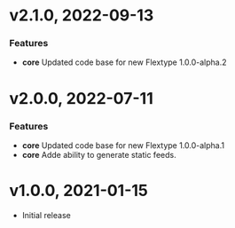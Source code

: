 # v2.1.0, 2022-09-13

### Features

* **core** Updated code base for new Flextype 1.0.0-alpha.2

# v2.0.0, 2022-07-11

### Features

* **core** Updated code base for new Flextype 1.0.0-alpha.1
* **core** Adde ability to generate static feeds.

# v1.0.0, 2021-01-15
* Initial release

